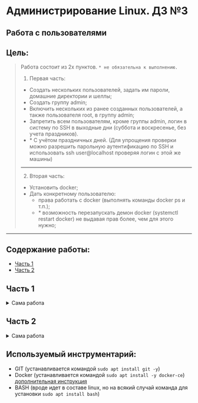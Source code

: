 # Администрирование Linux. ДЗ №3
## Работа с пользователями


## Цель:
> Работа состоит из 2х пунктов. `* не обязательна к выполнению.`
> 1. Первая часть:
>  * Создать нескольких пользователей, задать им пароли, домашние директории и шеллы;
>  * Создать группу admin;
>  * Включить нескольких из ранее созданных пользователей, а также пользователя root, в группу admin;
>  * Запретить всем пользователям, кроме группы admin, логин в систему по SSH в выходные дни (суббота и воскресенье, без учета праздников).
>  * \* С учётом праздничных дней.
> (Для упрощения проверки можно разрешить парольную аутентификацию по SSH и использовать ssh user@localhost проверяя логин с этой же машины)
> ---
> 2. Вторая часть:
>  * Установить docker;
>  * Дать конкретному пользователю:
>    * права работать с docker (выполнять команды docker ps и т.п.);
>    * \* возможность перезапускать демон docker (systemctl restart docker) не выдавая прав более, чем для этого нужно;
---


## Содержание работы:
- [Часть 1](#часть-1)
- [Часть 2](#часть-2)

## Часть 1

<details>
<summary>Сама работа</summary>

---
### 1. Создание нескольких пользователей

Чтобы создать пользователя в Linux используется команда `useradd <опции> <имя пользователя>`, нам необходимо использовать ключи (опции) `-d /home/<имя пользователя>` для указания домашнего каталога пользователя, и ключ `-s <путь до исполнительного файла оболочки>` для указания используемой оболочки для данного пользователя.


Создадим несколько (3) пользователей с указанием домашней директории и путей для bash (в нашем случае). 
Для этого выполним команды 
```
sudo useradd -d /home/test1 -s /bin/bash test1
sudo useradd -d /home/test2 -s /bin/bash test2
sudo useradd -d /home/test3 -s /bin/bash test3
```

Результат выполнения команд (создание пользователей):

![Результат выполнения команд (создание пользователей)](https://sun9-63.userapi.com/FVJdk6u9kEf1M6tzw7bTk4jIjy2AaZjThsCuzw/wYPOeRXBLWc.jpg)


Для добавления паролей выполним команду `sudo passwd <имя пользователя>` для каждого из пользователей.

Всем пользователям был выставлен незамысловатый пароль: "Qwerty".

Результат выполнения команд (смены пароля для пользователей):

![Результат выполнения команд (смены пароля для пользователей)](https://sun9-8.userapi.com/eP-TZAVCCb4HdXljgfinmMSYGUZYcSVlDGcLnQ/BejFRx0ikRM.jpg)


Далее была добавлена группа `admin` для этого была выполнена команда `sudo groupadd admin`.
Результат добавления группы:

![Результат добавления группы](https://sun9-59.userapi.com/r6Ah5nZYm5ateNeNOg0oo8o6PoIbmoOUA7Rofg/HL15f3SYDrE.jpg)


Далее были добавлены два пользователя *test1* и *test3* в группу `admin` следующими командами:
```
sudo usermod -aG admin test1
sudo usermod -aG admin test3
```


Также, сразу после добавления удостоверимся в этом, введением команды `id <имя пользователя>`.

Результат добавления в группу нескольких пользователей:

![Результат добавления в группу нескольких пользователей](https://sun9-69.userapi.com/QdWYNILNj1I-CLfdCk4UAtaS-BteYJZABVnhqg/UZHu4u1kNL8.jpg)


Необходимо было еще пользователя *root* добавить в эту же группу:

![Результат добавления пользователя root в группу](https://sun9-38.userapi.com/VYmhf3EatCf7224xnl82PZb6yDW8fZ9K_oIPeg/oZ7tLgPAn2Q.jpg)


При попытках добавить ограничение на использование SSH наткнулся на проблему, что в виртуальной машине, которую я использовал для выполнения лаборатоной работы, не установлен весь пакет SSH (а именно демон не работал и его конфигурационных файлов не было), поэтому была выполнена команда установки всего пакета SSH `sudo apt-get install ssh`

После чего мне удалось выполнить пробный вход в систему под одним из пользователей.

По заданию необходимо было ограничить использование ssh, для этого достаточно команды:

~~Почему-то команда `sudo echo "AllowGroups admin" >> /etc/ssh/sshd_config` не сработала~~


Из-за жтого придется выполнить команды:
```
sudo vim /etc/ssh/sshd_config
```
Добавлена новая строка `AllowGroups admin` в конец открытого файла, сохранен документ и перезапущена служба SSH командой `sudo systemctl restart sshd`.


Удостоверимся, что всё работает корректно и выполним вход по ssh в пользователя *test1* и попытаемся войти от имени *test2*:

![Результат впопыток входа](https://sun9-29.userapi.com/6shChu_dMGWVFXtsBPhctwzwFOLNSHFAKDxgsQ/u1xHgEmCcws.jpg)


Необходимо было реализовать, чтобы по SSH никто не мог подключаться в будние дни, кроме группы `admin`, это было сделано добавлением строки `sshd;*;!admin;Wk` в конец файла, расположенного по адресу `/etc/security/time.conf`.





[Наверх](#содержание-работы)

---

</details>


## Часть 2

<details>
<summary>Сама работа</summary>

---
### 1. Установка docker'а


Установка docker'а производилась [по инструкции](https://losst.ru/ustanovka-docker-na-ubuntu-16-04)


Собственно, подтверждение установки docker'а можно считать рисунок, приведенный ниже:



### 2. Выдача прав на работу с docker'ом конкретному пользователю


Выдача прав пользователю *** __ *** производилась командой `sudo `


Попробуем выполнить частоиспользуемые команды работы с docker'ом, такие как:
- `docker ps -a`
- `docker images`
- `docker search`

Собственно, подтверждением _____ можно считать рисунок, приведенный ниже:

[Наверх](#содержание-работы)

---

</details>

## Используемый инструментарий:
- GIT (устанавливается командой `sudo apt install git -y`)
- Docker (устанавливается командой `sudo apt install -y docker-ce`) [дополнительная инструкция](https://losst.ru/ustanovka-docker-na-ubuntu-16-04)
- BASH (вроде идет в составе linux, но на всякий случай команда для установки `sudo apt install bash`)
